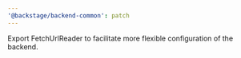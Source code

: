 ```yaml
---
'@backstage/backend-common': patch
---
```


Export FetchUrlReader to facilitate more flexible configuration of the backend.
